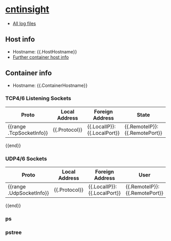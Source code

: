 # [cntinsight ](https://github.com/zaunerc/cntinsight)

* [All log files](log)

## Host info

* Hostname: {{.HostHostname}}
* [Further container host info](hostinfo)

## Container info

* Hostname: {{.ContainerHostname}}

### TCP4/6 Listening Sockets

| Proto | Local Address | Foreign Address | State | User | PID | Program name |
|-------|---------------|-----------------|-------|------|-----|--------------|
{{range .TcpSocketInfo}}| {{.Protocol}} | {{.LocalIP}}:{{.LocalPort}} | {{.RemoteIP}}:{{.RemotePort}} | {{.State}} | {{.User}} | {{.Pid}} | {{.ProgramName}} |
{{end}}

### UDP4/6 Sockets

| Proto | Local Address | Foreign Address | User | PID | Program name |
|-------|---------------|-----------------|------|-----|--------------|
{{range .UdpSocketInfo}}| {{.Protocol}} | {{.LocalIP}}:{{.LocalPort}} | {{.RemoteIP}}:{{.RemotePort}} | {{.User}} | {{.Pid}} | {{.ProgramName}} |
{{end}}

### ps

### pstree


